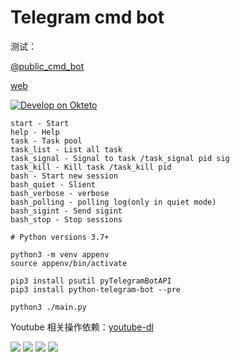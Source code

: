 # Telegram cmd bot

测试：

[@public_cmd_bot](https://t.me/public_cmd_bot) 

[web](https://tg-cmd-bot-ygcaicn.cloud.okteto.net/)

[![Develop on Okteto](https://okteto.com/develop-okteto.svg)](https://cloud.okteto.com/deploy)

```
start - Start
help - Help
task - Task pool
task_list - List all task
task_signal - Signal to task /task_signal pid sig
task_kill - Kill task /task_kill pid
bash - Start new session
bash_quiet - Slient
bash_verbose - verbose
bash_polling - polling log(only in quiet mode)
bash_sigint - Send sigint
bash_stop - Stop sessions
```

```python3
# Python versions 3.7+

python3 -m venv appenv
source appenv/bin/activate 

pip3 install psutil pyTelegramBotAPI
pip3 install python-telegram-bot --pre

python3 ./main.py
```

Youtube 相关操作依赖：[youtube-dl](http://ytdl-org.github.io/youtube-dl/download.html)

![](images/1.jpg)
![](images/2.jpg)
![](images/3.jpg)
![](images/4.jpg)
